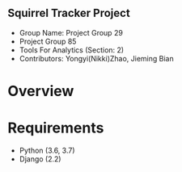## Squirrel Tracker Project

<ul>
  <li> Group Name: Project Group 29 </li>
  <li> Project Group 85 </li>
  <li> Tools For Analytics (Section: 2) </li>
  <li> Contributors: Yongyi(Nikki)Zhao, Jieming Bian</li>
</ul>

# Overview


# Requirements
* Python (3.6, 3.7)
* Django (2.2)
